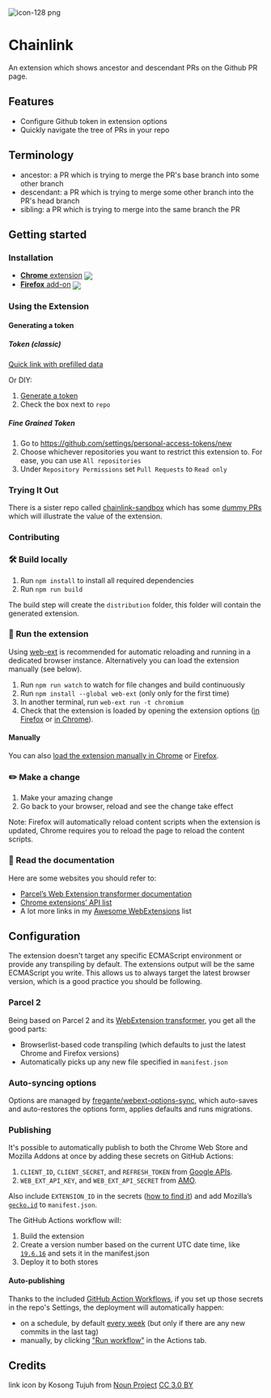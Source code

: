 
![icon-128 png](https://github.com/user-attachments/assets/d6f3e209-4758-4fd3-b8d9-83e63380d5a2)

# Chainlink

[link-options-sync]: https://github.com/fregante/webext-options-sync
[link-cws-keys]: https://github.com/fregante/chrome-webstore-upload-keys
[link-amo-keys]: https://addons.mozilla.org/en-US/developers/addon/api/key

[link-amo]: https://addons.mozilla.org/en-US/firefox/addon/chainlink-extension
[link-cws]: https://chromewebstore.google.com/detail/copy-as-markdown/albohgemlgelgpingkpgbbpoomeeaojp

An extension which shows ancestor and descendant PRs on the Github PR page.

## Features

- Configure Github token in extension options
- Quickly navigate the tree of PRs in your repo

## Terminology

- ancestor: a PR which is trying to merge the PR's base branch into some other branch
- descendant: a PR which is trying to merge some other branch into the PR's head branch
- sibling: a PR which is trying to merge into the same branch the PR

## Getting started

### Installation

- [**Chrome** extension][link-cws] [<img valign="middle" src="https://img.shields.io/chrome-web-store/v/albohgemlgelgpingkpgbbpoomeeaojp.svg?label=%20">][link-cws]
- [**Firefox** add-on][link-amo] [<img valign="middle" src="https://img.shields.io/amo/v/chainlink-extension.svg?label=%20">][link-amo]

### Using the Extension

#### Generating a token

##### Token (classic)

[Quick link with prefilled data](https://github.com/settings/tokens/new?description=Chainlink%20Extension&scopes=repo)

Or DIY:

1. [Generate a token](https://github.com/settings/tokens/new)
2. Check the box next to `repo`

##### Fine Grained Token

1. Go to https://github.com/settings/personal-access-tokens/new
2. Choose whichever repositories you want to restrict this extension to. For ease, you can use `All repositories`
3. Under `Repository Permissions` set `Pull Requests` to `Read only`

### Trying It Out

There is a sister repo called [chainlink-sandbox](https://github.com/BenMatase/chainlink-sandbox) which has some [dummy PRs](https://github.com/BenMatase/chainlink-sandbox/pull/2) which will illustrate the value of the extension.

### Contributing

### 🛠 Build locally

1. Run `npm install` to install all required dependencies
2. Run `npm run build`

The build step will create the `distribution` folder, this folder will contain the generated extension.

### 🏃 Run the extension

Using [web-ext](https://extensionworkshop.com/documentation/develop/getting-started-with-web-ext/) is recommended for automatic reloading and running in a dedicated browser instance. Alternatively you can load the extension manually (see below).

1. Run `npm run watch` to watch for file changes and build continuously
2. Run `npm install --global web-ext` (only only for the first time)
3. In another terminal, run `web-ext run -t chromium`
4. Check that the extension is loaded by opening the extension options ([in Firefox](media/extension_options_firefox.png) or [in Chrome](media/extension_options_chrome.png)).

#### Manually

You can also [load the extension manually in Chrome](https://www.smashingmagazine.com/2017/04/browser-extension-edge-chrome-firefox-opera-brave-vivaldi/#google-chrome-opera-vivaldi) or [Firefox](https://www.smashingmagazine.com/2017/04/browser-extension-edge-chrome-firefox-opera-brave-vivaldi/#mozilla-firefox).

### ✏️ Make a change

1. Make your amazing change
2. Go back to your browser, reload and see the change take effect

Note: Firefox will automatically reload content scripts when the extension is updated, Chrome requires you to reload the page to reload the content scripts.

### 📕 Read the documentation

Here are some websites you should refer to:

- [Parcel’s Web Extension transformer documentation](https://parceljs.org/recipes/web-extension/)
- [Chrome extensions’ API list](https://developer.chrome.com/docs/extensions/reference/)
- A lot more links in my [Awesome WebExtensions](https://github.com/fregante/Awesome-WebExtensions) list

## Configuration

The extension doesn't target any specific ECMAScript environment or provide any transpiling by default. The extensions output will be the same ECMAScript you write. This allows us to always target the latest browser version, which is a good practice you should be following.

### Parcel 2

Being based on Parcel 2 and its [WebExtension transformer](https://parceljs.org/recipes/web-extension/), you get all the good parts:

- Browserlist-based code transpiling (which defaults to just the latest Chrome and Firefox versions)
- Automatically picks up any new file specified in `manifest.json`

### Auto-syncing options

Options are managed by [fregante/webext-options-sync][link-options-sync], which auto-saves and auto-restores the options form, applies defaults and runs migrations.

### Publishing

It's possible to automatically publish to both the Chrome Web Store and Mozilla Addons at once by adding these secrets on GitHub Actions:

1. `CLIENT_ID`, `CLIENT_SECRET`, and `REFRESH_TOKEN` from [Google APIs][link-cws-keys].
2. `WEB_EXT_API_KEY`, and `WEB_EXT_API_SECRET` from [AMO][link-amo-keys].

Also include `EXTENSION_ID` in the secrets ([how to find it](https://stackoverflow.com/a/8946415/288906)) and add Mozilla’s [`gecko.id`](https://developer.mozilla.org/en-US/docs/Mozilla/Add-ons/WebExtensions/manifest.json/browser_specific_settings) to `manifest.json`.

The GitHub Actions workflow will:

1. Build the extension
2. Create a version number based on the current UTC date time, like [`19.6.16`](https://github.com/fregante/daily-version-action) and sets it in the manifest.json
3. Deploy it to both stores

#### Auto-publishing

Thanks to the included [GitHub Action Workflows](.github/workflows), if you set up those secrets in the repo's Settings, the deployment will automatically happen:

- on a schedule, by default [every week](.github/workflows/release.yml) (but only if there are any new commits in the last tag)
- manually, by clicking ["Run workflow"](https://github.blog/changelog/2020-07-06-github-actions-manual-triggers-with-workflow_dispatch/) in the Actions tab.

## Credits

link icon by Kosong Tujuh from [Noun Project](https://thenounproject.com/browse/icons/term/link/) [CC 3.0 BY](http://creativecommons.org/licenses/by/3.0)
